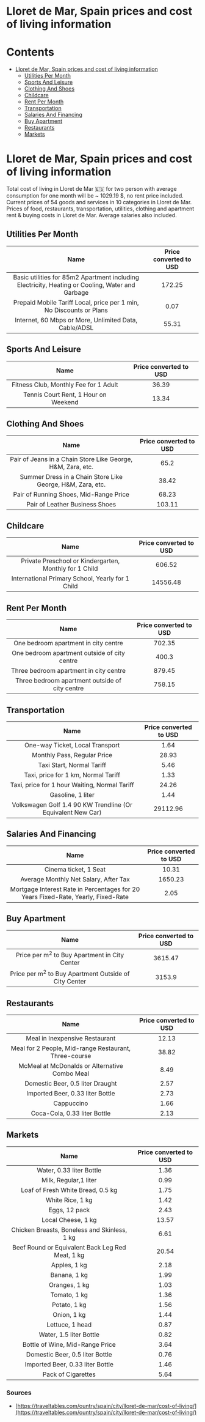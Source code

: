 
Lloret de Mar, Spain prices and cost of living information
==========================================================

Contents
========

* [Lloret de Mar, Spain prices and cost of living information](#lloret-de-mar-spain-prices-and-cost-of-living-information)
	* [Utilities Per Month](#utilities-per-month)
	* [Sports And Leisure](#sports-and-leisure)
	* [Clothing And Shoes](#clothing-and-shoes)
	* [Childcare](#childcare)
	* [Rent Per Month](#rent-per-month)
	* [Transportation](#transportation)
	* [Salaries And Financing](#salaries-and-financing)
	* [Buy Apartment](#buy-apartment)
	* [Restaurants](#restaurants)
	* [Markets](#markets)

# Lloret de Mar, Spain prices and cost of living information


Total cost of living in Lloret de Mar 🇪🇸 for two person with average consumption for one month will be ~ 1029.19 $, no 
rent price included. Current prices of 54 goods and services in 10 categories  in Lloret de Mar. Prices of food, 
restaurants, transportation, utilities, clothing and apartment rent & buying costs in Lloret de Mar. Average salaries 
also included.
## Utilities Per Month
  

|Name|Price converted to USD|
| :---: | :---: |
|Basic utilities for 85m2 Apartment including Electricity, Heating or Cooling, Water and Garbage|172.25|
|Prepaid Mobile Tariff Local, price per 1 min, No Discounts or Plans|0.07|
|Internet, 60 Mbps or More, Unlimited Data, Cable/ADSL|55.31|
  

## Sports And Leisure
  

|Name|Price converted to USD|
| :---: | :---: |
|Fitness Club, Monthly Fee for 1 Adult|36.39|
|Tennis Court Rent, 1 Hour on Weekend|13.34|
  

## Clothing And Shoes
  

|Name|Price converted to USD|
| :---: | :---: |
|Pair of Jeans in a Chain Store Like George, H&M, Zara, etc.|65.2|
|Summer Dress in a Chain Store Like George, H&M, Zara, etc.|38.42|
|Pair of Running Shoes, Mid-Range Price|68.23|
|Pair of Leather Business Shoes|103.11|
  

## Childcare
  

|Name|Price converted to USD|
| :---: | :---: |
|Private Preschool or Kindergarten, Monthly for 1 Child|606.52|
|International Primary School, Yearly for 1 Child|14556.48|
  

## Rent Per Month
  

|Name|Price converted to USD|
| :---: | :---: |
|One bedroom apartment in city centre|702.35|
|One bedroom apartment outside of city centre|400.3|
|Three bedroom apartment in city centre|879.45|
|Three bedroom apartment outside of city centre|758.15|
  

## Transportation
  

|Name|Price converted to USD|
| :---: | :---: |
|One-way Ticket, Local Transport|1.64|
|Monthly Pass, Regular Price|28.93|
|Taxi Start, Normal Tariff|5.46|
|Taxi, price for 1 km, Normal Tariff|1.33|
|Taxi, price for 1 hour Waiting, Normal Tariff|24.26|
|Gasoline, 1 liter|1.44|
|Volkswagen Golf 1.4 90 KW Trendline (Or Equivalent New Car)|29112.96|
  

## Salaries And Financing
  

|Name|Price converted to USD|
| :---: | :---: |
|Cinema ticket, 1 Seat|10.31|
|Average Monthly Net Salary, After Tax|1650.23|
|Mortgage Interest Rate in Percentages for 20 Years Fixed-Rate, Yearly, Fixed-Rate|2.05|
  

## Buy Apartment
  

|Name|Price converted to USD|
| :---: | :---: |
|Price per m<sup>2</sup> to Buy Apartment in City Center|3615.47|
|Price per m<sup>2</sup> to Buy Apartment Outside of City Center|3153.9|
  

## Restaurants
  

|Name|Price converted to USD|
| :---: | :---: |
|Meal in Inexpensive Restaurant|12.13|
|Meal for 2 People, Mid-range Restaurant, Three-course|38.82|
|McMeal at McDonalds or Alternative Combo Meal|8.49|
|Domestic Beer, 0.5 liter Draught|2.57|
|Imported Beer, 0.33 liter Bottle|2.73|
|Cappuccino|1.66|
|Coca-Cola, 0.33 liter Bottle|2.13|
  

## Markets
  

|Name|Price converted to USD|
| :---: | :---: |
|Water, 0.33 liter Bottle|1.36|
|Milk, Regular,1 liter|0.99|
|Loaf of Fresh White Bread, 0.5 kg|1.75|
|White Rice, 1 kg|1.42|
|Eggs, 12 pack|2.43|
|Local Cheese, 1 kg|13.57|
|Chicken Breasts, Boneless and Skinless, 1 kg|6.61|
|Beef Round or Equivalent Back Leg Red Meat, 1 kg |20.54|
|Apples, 1 kg|2.18|
|Banana, 1 kg|1.99|
|Oranges, 1 kg|1.03|
|Tomato, 1 kg|1.36|
|Potato, 1 kg|1.56|
|Onion, 1 kg|1.44|
|Lettuce, 1 head|0.87|
|Water, 1.5 liter Bottle|0.82|
|Bottle of Wine, Mid-Range Price|3.64|
|Domestic Beer, 0.5 liter Bottle|0.76|
|Imported Beer, 0.33 liter Bottle|1.46|
|Pack of Cigarettes|5.64|
  

### Sources

- [https://traveltables.com/ountry/spain/city/lloret-de-mar/cost-of-living/](https://traveltables.com/ountry/spain/city/lloret-de-mar/cost-of-living/)
